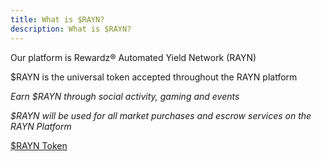 ```yaml
---
title: What is $RAYN?
description: What is $RAYN?
---
```


Our platform is Rewardz® Automated Yield Network (RAYN)

$RAYN is the universal token accepted throughout the RAYN platform

*Earn $RAYN through social activity, gaming and events*

_$RAYN will be used for all market purchases and escrow services on the RAYN Platform_

[$RAYN Token](/docs/tokenomics/rayn-token)
